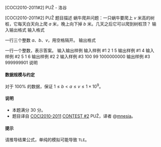 



[COCI2010-2011#2] PUŽ - 洛谷














[COCI2010-2011#2] PUŽ
题目描述
蜗牛爬井问题：一只蜗牛要爬上 $v$ 米高的树桩，它每天白天向上爬 $a$ 米，晚上向下掉 $b$ 米。几天之后它可以爬到树桩顶？
输入输出格式
输入格式

一行三个整数 $a$、$b$、$v$，用空格隔开。
输出格式

一行一个整数，表示答案。
输入输出样例
输入样例 #1
2 1 5
输出样例 #1
4
输入样例 #2
5 1 6
输出样例 #2
2
输入样例 #3
100 99 1000000000
输出样例 #3
999999901
说明
#### 数据规模与约定

对于 $100\%$ 的数据，保证 $1 \leq  b < a \leq v \leq 1 \times 10^9$。

#### 说明

- 本题满分 $30$ 分。
- 题目译自 [COCI2010-2011](https://hsin.hr/coci/archive/2010_2011/) [CONTEST #2](https://hsin.hr/coci/archive/2010_2011/contest2_tasks.pdf) PUŽ，译者 @[mnesia](https://www.luogu.com.cn/user/115711)。

#### 提示

请推导结果公式，单纯的模拟可能导致 `TLE`。






